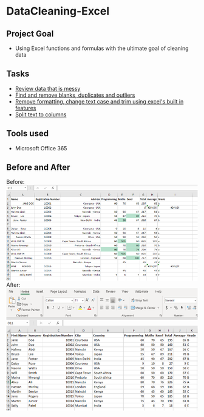 # DataCleaning-Excel
## Project Goal
* Using Excel functions and formulas with the ultimate goal of cleaning data

## Tasks
* [Review data that is messy](https://github.com/Nwiradiradja/DataCleaning-Excel/tree/main/Data_Review)
* [Find and remove blanks, duplicates and outliers](https://github.com/Nwiradiradja/DataCleaning-Excel/tree/main/Blanks_Duplicates_Outliers)
* [Remove formatting, change text case and trim using excel's built in features](https://github.com/Nwiradiradja/DataCleaning-Excel/tree/main/Format_Case_Trim)
* [Split text to columns](https://github.com/Nwiradiradja/DataCleaning-Excel/tree/main/Split)

## Tools used
* Microsoft Office 365

## Before and After
Before:
![](https://github.com/Nwiradiradja/DataCleaning-Excel/blob/main/Before.png?raw=true)
After:
![](https://github.com/Nwiradiradja/DataCleaning-Excel/blob/main/After.png?raw=true)
